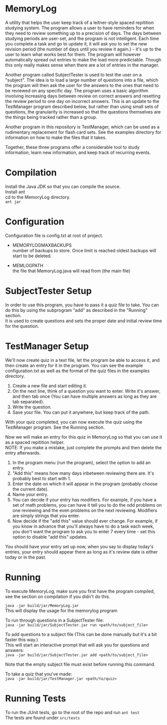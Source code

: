 # MemoryLog

A utility that helps the user keep track of a leitner-style spaced repitition studying system. The
program allows a user to have reminders for when they need to review something up to a precision of
days. The days between studying periods are user-set, and the program is not intelligent. Each time
you complete a task and go to update it, it will ask you to set the new revision period (the number
of days until you review it again.) - it's up to the user to learn what works best for them.
The program will however automatically spread out entries to make the load more predictable. Though
this only really makes sense when there are a lot of entries in the manager.

Another program called SubjectTester is used to test the user on a "subject". The idea is to load
a large number of questions into a file, which the program will then ask the user for the answers to
the ones that need to be reviewed on any specific day. The program uses a basic algorithm involving
increasing days between review on correct answers and resetting the review period to one day on
incorrect answers. This is an update to the TestManager program described below, but rather than
using small sets of questions, the granularity is increased so that the questions themselves are
the things being tracked rather than a group. 

Another program in this repository is TestManager, which can be used as a rudimentary replacement
for flash card sets. See the examples directory for information on how to make the files that it
takes.

Together, these three programs offer a considerable tool to study information, learn new
information, and keep track of recurring events.
  
# Compilation

Install the Java JDK so that you can compile the source.  
Install ant  
cd to the MemoryLog directory.  
`ant jar`

# Configuration

Configuration file is config.txt at root of project.   
* MEMORYLOGMAXBACKUPS  
   number of backups to store. Once limit is reached oldest backups will start to be deleted.

* MEMLOGPATH  
   the file that MemoryLog.java will read from (the main file)

# SubjectTester Setup

In order to use this program, you have to pass it a quiz file to take. You can do this by using the
subprogram "add" as described in the "Running" section.  
It is used to create questions and sets the proper date and initial review time for the question.

# TestManager Setup

We'll now create quiz in a text file, let the program be able to access it, and then create an entry
for it in the program. You can see the example configuration.txt as well as the format of the quiz
files in the examples directory.

1. Create a new file and start editing it.
2. On the next line, think of a question you want to enter. Write it's answer, and then tab once
	(You can have multiple answers as long as they are tab separated).
3. Write the question.
4. Save your file. You can put it anywhere, but keep track of the path.

With your quiz completed, you can now execute the quiz using the TestManager program. See the
Running section.

Now we will make an entry for this quiz in MemoryLog so that you can use it as a spaced repitition
helper.  
NOTE: If you make a mistake, just complete the prompts and then delete the entry afterwards. 

1. In the program menu (run the program), select the option to add an entry.
2. "Add this" means how many days inbetween reviewing there are. It's probably best to start with 1.
3. Enter the date on which it will appear in the program (probably choose the current date).
4. Name your entry.
5. You can decide if your entry has modifiers. For example, if you have a set of math problems, you
	can have it tell you to do the odd problems on one reviewing and the even problems on the
	next reviewing. Modifiers are simply strings that you enter.
6. Now decide if the "add this" value should ever change. For example, if you know in advance that
	you'll always have to do a task each week, you don't want the program to ask you to enter 7 every
	time - set this option to disable "add this" updates.

You should have your entry set up now, when you say to display today's entries, your entry should
appear there as long as it's review date is either today or in the past.

# Running

To execute MemoryLog, make sure you first have the program compiled, see the section on compilation
if you didn't do this.

`java -jar build/jar/MemoryLog.jar`  
This will display the usage for the memorylog program

To run through questions in a SubjectTester file:  
`java -jar build/jar/SubjectTester.jar run <path/to/subject_file>`

To add questions to a subject file (This can be done manually but it's a bit faster this way.)  
This will start an interactive prompt that will ask you for questions and answers:  
`java -jar build/jar/SubjectTester.jar add <path/to/subject_file>`

Note that the empty subject file must exist before running this command.

To take a quiz that you've made:  
`java -jar build/jar/TestManager.jar <path/to/quiz>`

# Running Tests

To run the JUnit tests, go to the root of the repo and run `ant test`  
The tests are found under `src/tests`
